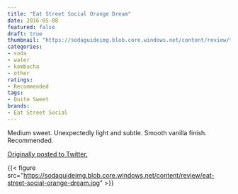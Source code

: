 ```yaml
---
title: "Eat Street Social Orange Dream"
date: 2016-05-08
featured: false
draft: true
thumbnail: "https://sodaguideimg.blob.core.windows.net/content/review/thumbs/eat-street-social-orange-dream.jpg"
categories:
- soda
- water
- kombucha
- other
ratings:
- Recommended
tags:
- Quite Sweet
brands:
- Eat Street Social
---
```


Medium sweet. Unexpectedly light and subtle. Smooth vanilla finish. Recommended.

[Originally posted to Twitter.](https://twitter.com/Cavorter/status/728757381547626496)

{{< figure src="https://sodaguideimg.blob.core.windows.net/content/review/eat-street-social-orange-dream.jpg" >}}

